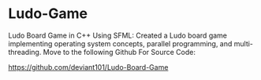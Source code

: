 # Ludo-Game
Ludo Board Game in C++ Using SFML: Created a Ludo board game implementing operating system concepts, parallel programming, and multi-threading.
Move to the following Github For Source Code:

https://github.com/deviant101/Ludo-Board-Game
